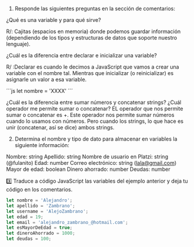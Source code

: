1) Responde las siguientes preguntas en la sección de comentarios:

¿Qué es una variable y para qué sirve?

R/: Cajitas (espacios en memoria) donde podemos guardar información (dependiendo de los tipos y estructuras de datos que soporte nuestro lenguaje).

¿Cuál es la diferencia entre declarar e inicializar una variable?

R/ :Declarar es cuando le decimos a JavaScript que vamos a crear una variable con el nombre tal. Mientras que inicializar (o reinicializar) es asignarle un valor a esa variable.

´´´js
let nombre = 'XXXX' 
´´´

¿Cuál es la diferencia entre sumar números y concatenar strings?
¿Cuál operador me permite sumar o concatenar?
EL operador que nos permite sumar o concatenar es +. Este operador nos permite sumar números cuando lo usamos con números. Pero cuando los strings, lo que hace es unir (concatenar, así se dice) ambos strings.

2) Determina el nombre y tipo de dato para almacenar en variables la siguiente información:

Nombre: string
Apellido: string
Nombre de usuario en Platzi: string (@fulanito)
Edad: number
Correo electrónico: string (lala@gmail.com)
Mayor de edad: boolean
Dinero ahorrado: number
Deudas: number

3️⃣ Traduce a código JavaScript las variables del ejemplo anterior y deja tu código en los comentarios.

```js
let nombre = 'Alejandro';
let apellido = 'Zambrano';
let username = 'AlejoZambrano';
let edad = 19;
let email = 'alejandro_zambrano_@hotmail.com';
let esMayorDeEdad = true;
let dineroAhorrado = 1000;
let deudas = 100;
```
